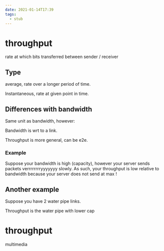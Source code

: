 ```yaml
---
date: 2021-01-14T17:39
tags: 
  - stub
---
```


# throughput

rate at which bits transferred between sender / receiver

## Type

average, rate over a longer period of time.

Instantaneous, rate at given point in time.

## Differences with bandwidth

Same unit as bandwidth, however:

Bandwidth is wrt to a link.

Throughput is more general, can be e2e.

### Example

Suppose your bandwidth is high (capacity), however your server sends packets verrrrrrrryyyyyyy slowly. 
As such, your throughput is low relative to bandwidth because your server does not send at max <ec8c89c0>!

## Another example

Suppose you have 2 water pipe links.

Throughput is the water pipe with lower cap

# throughput

multimedia
